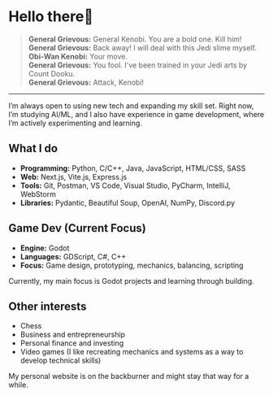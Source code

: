 # Hello there👋

> **General Grievous:** General Kenobi. You are a bold one. Kill him!  
> **General Grievous:** Back away! I will deal with this Jedi slime myself.  
> **Obi-Wan Kenobi:** Your move.  
> **General Grievous:** You fool. I've been trained in your Jedi arts by Count Dooku.  
> **General Grievous:** Attack, Kenobi!

---

I’m always open to using new tech and expanding my skill set. Right now, I’m studying AI/ML, and I also have experience in game development, where I’m actively experimenting and learning.

## What I do

- **Programming:** Python, C/C++, Java, JavaScript, HTML/CSS, SASS
- **Web:** Next.js, Vite.js, Express.js
- **Tools:** Git, Postman, VS Code, Visual Studio, PyCharm, IntelliJ, WebStorm
- **Libraries:** Pydantic, Beautiful Soup, OpenAI, NumPy, Discord.py

## Game Dev (Current Focus)

- **Engine:** Godot
- **Languages:** GDScript, C#, C++
- **Focus:** Game design, prototyping, mechanics, balancing, scripting

Currently, my main focus is Godot projects and learning through building.

## Other interests

- Chess
- Business and entrepreneurship
- Personal finance and investing
- Video games (I like recreating mechanics and systems as a way to develop technical skills)

My personal website is on the backburner and might stay that way for a while.
